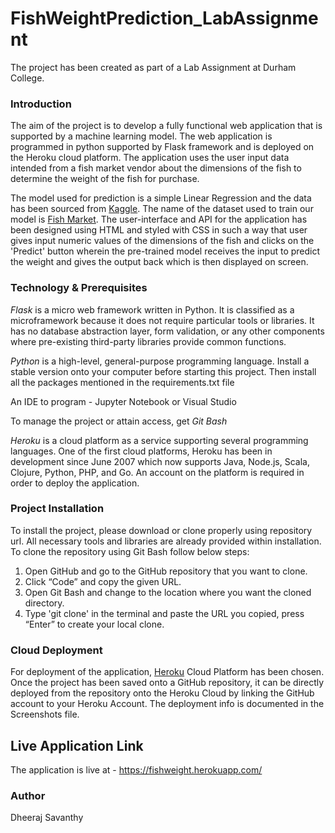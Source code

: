 # FishWeightPrediction_LabAssignment

The project has been created as part of a Lab Assignment at Durham College.

### Introduction
The aim of the project is to develop a fully functional web application that is supported by a machine learning model. The web application is programmed in python supported by Flask framework and is deployed on the Heroku cloud platform. The application uses the user input data intended from a fish market vendor about the dimensions of the fish to determine the weight of the fish for purchase.

The model used for prediction is a simple Linear Regression and the data has been sourced from [Kaggle](https://www.kaggle.com/). The name of the dataset used to train our model is [Fish Market](https://www.kaggle.com/aungpyaeap/fish-market). The user-interface and API for the application has been designed using HTML and styled with CSS in such a way that user gives input numeric values of the dimensions of the fish and clicks on the 'Predict' button wherein the pre-trained model receives the input to predict the weight and gives the output back which is then displayed on screen.

### Technology & Prerequisites

*Flask* is a micro web framework written in Python. It is classified as a microframework because it does not require particular tools or libraries. It has no database abstraction layer, form validation, or any other components where pre-existing third-party libraries provide common functions.

*Python* is a high-level, general-purpose programming language. Install a stable version onto your computer before starting this project. Then install all the packages mentioned in the requirements.txt file

An IDE to program - Jupyter Notebook or Visual Studio

To manage the project or attain access, get *Git Bash*

*Heroku* is a cloud platform as a service supporting several programming languages. One of the first cloud platforms, Heroku has been in development since June 2007 which now supports Java, Node.js, Scala, Clojure, Python, PHP, and Go. An account on the platform is required in order to deploy the application.

### Project Installation

To install the project, please download or clone properly using repository url. All necessary tools and libraries are already provided within installation. To clone the repository using Git Bash follow below steps:

1) Open GitHub and go to the GitHub repository that you want to clone.
2) Click “Code” and copy the given URL.
3) Open Git Bash and change to the location where you want the cloned directory.
4) Type 'git clone' in the terminal and paste the URL you copied, press “Enter” to create your local clone.

### Cloud Deployment

For deployment of the application, [Heroku](https://www.heroku.com/) Cloud Platform has been chosen. Once the project has been saved onto a GitHub repository, it can be directly deployed from the repository onto the Heroku Cloud by linking the GitHub account to your Heroku Account. The deployment info is documented in the Screenshots file.

## Live Application Link

The application is live at - https://fishweight.herokuapp.com/

### Author

Dheeraj Savanthy
